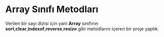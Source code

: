 # Array Sınıfı Metodları # 
Verilen bir sayı dizisi için yani **Array** sınıfının **sort**,**clear**,**indexof**,**reverse**,**resize** gibi metodlarını içeren bir proje yaptık. 
